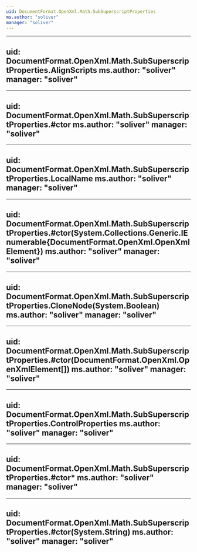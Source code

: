 ```yaml
---
uid: DocumentFormat.OpenXml.Math.SubSuperscriptProperties
ms.author: "soliver"
manager: "soliver"
---
```


---
uid: DocumentFormat.OpenXml.Math.SubSuperscriptProperties.AlignScripts
ms.author: "soliver"
manager: "soliver"
---

---
uid: DocumentFormat.OpenXml.Math.SubSuperscriptProperties.#ctor
ms.author: "soliver"
manager: "soliver"
---

---
uid: DocumentFormat.OpenXml.Math.SubSuperscriptProperties.LocalName
ms.author: "soliver"
manager: "soliver"
---

---
uid: DocumentFormat.OpenXml.Math.SubSuperscriptProperties.#ctor(System.Collections.Generic.IEnumerable{DocumentFormat.OpenXml.OpenXmlElement})
ms.author: "soliver"
manager: "soliver"
---

---
uid: DocumentFormat.OpenXml.Math.SubSuperscriptProperties.CloneNode(System.Boolean)
ms.author: "soliver"
manager: "soliver"
---

---
uid: DocumentFormat.OpenXml.Math.SubSuperscriptProperties.#ctor(DocumentFormat.OpenXml.OpenXmlElement[])
ms.author: "soliver"
manager: "soliver"
---

---
uid: DocumentFormat.OpenXml.Math.SubSuperscriptProperties.ControlProperties
ms.author: "soliver"
manager: "soliver"
---

---
uid: DocumentFormat.OpenXml.Math.SubSuperscriptProperties.#ctor*
ms.author: "soliver"
manager: "soliver"
---

---
uid: DocumentFormat.OpenXml.Math.SubSuperscriptProperties.#ctor(System.String)
ms.author: "soliver"
manager: "soliver"
---
